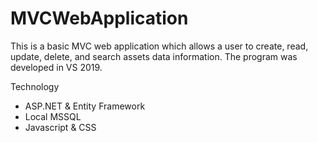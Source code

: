 # MVCWebApplication

This is a basic MVC web application which allows a user to create, read, update, delete, and search assets data information. The program was developed in VS 2019.

Technology 
* ASP.NET & Entity Framework
* Local MSSQL
* Javascript & CSS

